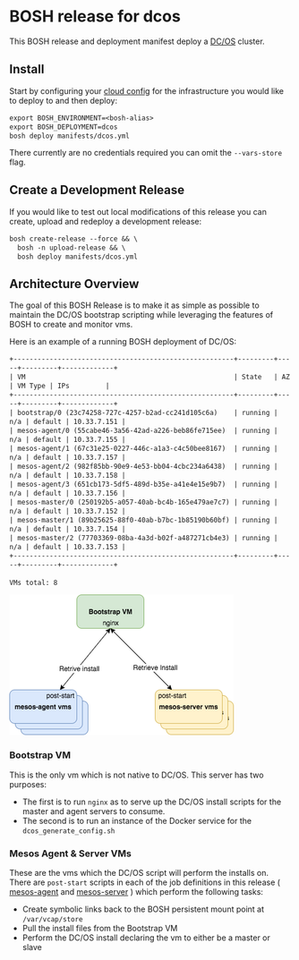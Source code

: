 # BOSH release for dcos

This BOSH release and deployment manifest deploy a [DC/OS](https://dcos.io) cluster.

## Install

Start by configuring your [cloud config](https://bosh.io/docs/update-cloud-config.html) for the infrastructure you would like to deploy to and then deploy:

```
export BOSH_ENVIRONMENT=<bosh-alias>
export BOSH_DEPLOYMENT=dcos
bosh deploy manifests/dcos.yml
```

There currently are no credentials required you can omit the `--vars-store` flag. 


## Create a Development Release

If you would like to test out local modifications of this release you can create, upload and redeploy a development release:

```
bosh create-release --force && \
  bosh -n upload-release && \
  bosh deploy manifests/dcos.yml
```

## Architecture Overview

The goal of this BOSH Release is to make it as simple as possible to maintain the DC/OS bootstrap scripting while leveraging the features of BOSH to create and monitor vms.

Here is an example of a running BOSH deployment of DC/OS:
```
+-------------------------------------------------------+---------+-----+---------+-------------+
| VM                                                    | State   | AZ  | VM Type | IPs         |
+-------------------------------------------------------+---------+-----+---------+-------------+
| bootstrap/0 (23c74258-727c-4257-b2ad-cc241d105c6a)    | running | n/a | default | 10.33.7.151 |
| mesos-agent/0 (55cabe46-3a56-42ad-a226-beb86fe715ee)  | running | n/a | default | 10.33.7.155 |
| mesos-agent/1 (67c31e25-0227-446c-a1a3-c4c50bee8167)  | running | n/a | default | 10.33.7.157 |
| mesos-agent/2 (982f85bb-90e9-4e53-bb04-4cbc234a6438)  | running | n/a | default | 10.33.7.158 |
| mesos-agent/3 (651cb173-5df5-489d-b35e-a41e4e15e9b7)  | running | n/a | default | 10.33.7.156 |
| mesos-master/0 (250192b5-a057-40ab-bc4b-165e479ae7c7) | running | n/a | default | 10.33.7.152 |
| mesos-master/1 (89b25625-88f0-40ab-b7bc-1b85190b60bf) | running | n/a | default | 10.33.7.154 |
| mesos-master/2 (77703369-08ba-4a3d-b02f-a487271cb4e3) | running | n/a | default | 10.33.7.153 |
+-------------------------------------------------------+---------+-----+---------+-------------+

VMs total: 8
```

![vm diagram](/docs/images/dcos-boshrelease1.png)


### Bootstrap VM

This is the only vm which is not native to DC/OS.  This server has two purposes:

 - The first is to run `nginx` as to serve up the DC/OS install scripts for the master and agent servers to consume.  
 - The second is to run an instance of the Docker service for the `dcos_generate_config.sh`

### Mesos Agent & Server VMs

These are the vms which the DC/OS script will perform the installs on.  There are `post-start` scripts in each of the job definitions in this release ( [mesos-agent](/jobs/mesos-agent/templates/bin/post-start) and [mesos-server](/jobs/mesos-server/templates/bin/post-start) ) which perform the following tasks:

 - Create symbolic links back to the BOSH persistent mount point at `/var/vcap/store`
 - Pull the install files from the Bootstrap VM
 - Perform the DC/OS install declaring the vm to either be a master or slave